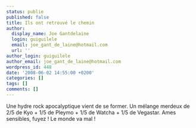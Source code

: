 ```yaml
---
status: publie
published: false
title: Ils ont retrouvé le chemin
author:
  display_name: Joe Gantdelaine
  login: guiguilele
  email: joe_gant_de_laine@hotmail.com
  url: ''
author_login: guiguilele
author_email: joe_gant_de_laine@hotmail.com
wordpress_id: 448
date: '2008-06-02 14:55:00 +0200'
categories: []
tags: []
comments: []
---
```

Une hydre rock apocalyptique vient de se former. Un mélange merdeux de 2/5 de Kyo + 1/5 de Pleymo + 1/5 de Watcha + 1/5 de Vegastar. Ames sensibles, fuyez ! Le monde va mal !
